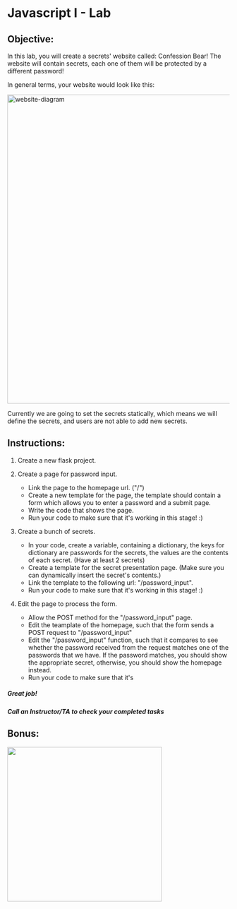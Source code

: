 # Javascript I - Lab

## Objective: 
In this lab, you will create a secrets' website called: Confession Bear!
The website will contain secrets, each one of them will be protected by a different password!

In general terms, your website would look like this:

<img src="https://i.ibb.co/DWY9sbr/website-diagram.png" alt="website-diagram" border="0" width="700">

Currently we are going to set the secrets statically, which means we will define the secrets, and users are not able to add new secrets.


## Instructions:

1. Create a new flask project.

2. Create a page for password input.
   - Link the page to the homepage url. ("/")
   - Create a new template for the page, the template should contain a form which allows you to enter a password and a submit page.
   - Write the code that shows the page.
   - Run your code to make sure that it's working in this stage! :)
  
3. Create a bunch of secrets.
   - In your code, create a variable, containing a dictionary, the keys for dictionary are passwords for the secrets, the values are the contents of each secret. (Have at least 2 secrets)
   - Create a template for the secret presentation page. (Make sure you can dynamically insert the secret's contents.)
   - Link the template to the following url: "/password_input".
   - Run your code to make sure that it's working in this stage! :)

4. Edit the page to process the form.
   - Allow the POST method for the "/password_input" page.
   - Edit the teamplate of the homepage, such that the form sends a POST request to "/password_input"
   - Edit the "/password_input" function, such that it compares to see whether the password received from the request matches one of the passwords that we have. If the password matches, you should show the appropriate secret, otherwise, you should show the homepage instead.
   - Run your code to make sure that it's 
 



##### Great job!
##### Call an Instructor/TA to check your completed tasks
 
 


## Bonus:

<img src="https://www.c-sharpcorner.com/UploadFile/201fc1/programming-in-java-using-the-mvc-architecture/Images/mvc%20framework.jpg" width="350">
